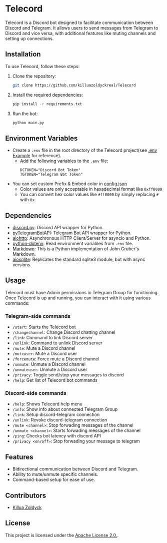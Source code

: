# Telecord

Telecord is a Discord bot designed to facilitate communication between Discord and Telegram. It allows users to send messages from Telegram to Discord and vice versa, with additional features like muting channels and setting up connections.

## Installation

To use Telecord, follow these steps:

1. Clone the repository:

   ```bash
   git clone https://github.com/killuazoldyckreal/Telecord
   ```

2. Install the required dependencies:

   ```bash
   pip install -r requirements.txt
   ```

3. Run the bot:
   ```bash
   python main.py
   ```

## Environment Variables

- Create a `.env` file in the root directory of the Telecord project(see [.env Example](.env%20Example) for reference).
   - Add the following variables to the `.env` file:
     ```
     DCTOKEN="Discord Bot Token"
     TGTOKEN="Telegram Bot Token"
     ```
- You can set custom Prefix & Embed color in [config.json](config.json)
   - Color values are only acceptable in hexadecimal format like `0xff0000`
   - You can convert hex color values like `#ff0000` by simply replacing `#` with `0x`

## Dependencies

- [discord.py](https://pypi.org/project/discord.py/): Discord API wrapper for Python.
- [pyTelegramBotAPI](https://pypi.org/project/pyTelegramBotAPI/): Telegram Bot API wrapper for Python.
- [aiohttp](https://pypi.org/project/aiohttp/): Asynchronous HTTP Client/Server for asyncio and Python.
- [python-dotenv](https://pypi.org/project/python-dotenv/): Read environment variables from `.env` file.
- [Markdown](https://pypi.org/project/Markdown/): This is a Python implementation of John Gruber's Markdown.
- [aiosqlite](https://pypi.org/project/aiosqlite/): Replicates the standard sqlite3 module, but with async versions.

## Usage

Telecord must have Admin permissions in Telegram Group for functioning. Once Telecord is up and running, you can interact with it using various commands:

### Telegram-side commands
- `/start`: Starts the Telecord bot
- `/changechannel`: Change Discord chatting channel
- `/link`: Command to link Discord server
- `/unlink`: Command to unlink Discord server
- `/mute`: Mute a Discord channel
- `/muteuser`: Mute a Discord user
- `/forcemute`: Force mute a Discord channel
- `/unmute`: Unmute a Discord channel
- `/unmuteuser`: Unmute a Discord user
- `/privacy`: Toggle send/stop your messages to discord
- `/help`: Get list of Telecord bot commands

### Discord-side commands
- `/help`: Shows Telecord help menu
- `/info`: Show info about connected Telegram Group
- `/link`: Setup discord-telegram connection
- `/unlink`: Revoke discord-telegram connection
- `/mute <channel>`: Stop forwading messages of the channel
- `/unmute <channel>`: Starts forwading messages of the channel
- `/ping`: Checks bot latency with discord API
- `/privacy <on/off>`: Stop forwading your message to telegram

## Features

- Bidirectional communication between Discord and Telegram.
- Ability to mute/unmute specific channels.
- Command-based setup for ease of use.

## Contributors

- [Killua Zoldyck](https://github.com/killuazoldyckreal)

## License

This project is licensed under the [Apache License 2.0.](LICENSE).

